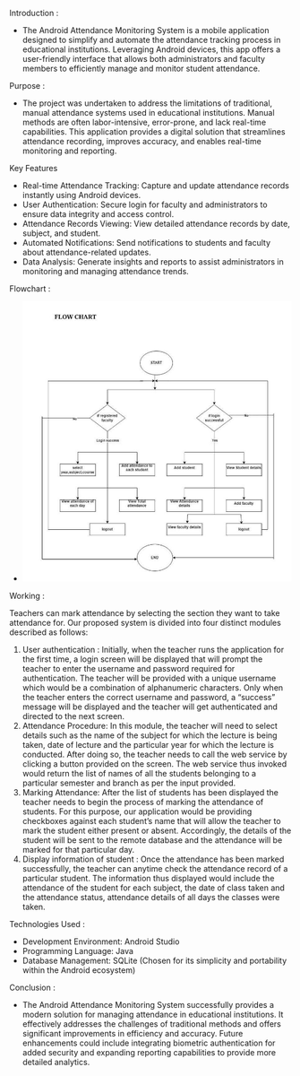 Introduction : 
- The Android Attendance Monitoring System is a mobile application designed to simplify and automate the attendance tracking process in educational institutions. Leveraging Android devices, this app offers a user-friendly interface that allows both administrators and faculty members to efficiently manage and monitor student attendance.

Purpose :
- The project was undertaken to address the limitations of traditional, manual attendance systems used in educational institutions. Manual methods are often labor-intensive, error-prone, and lack real-time capabilities. This application provides a digital solution that streamlines attendance recording, improves accuracy, and enables real-time monitoring and reporting.

Key Features  
- Real-time Attendance Tracking: Capture and update attendance records instantly using Android devices.
- User Authentication: Secure login for faculty and administrators to ensure data integrity and access control.
- Attendance Records Viewing: View detailed attendance records by date, subject, and student.
- Automated Notifications: Send notifications to students and faculty about attendance-related updates.
- Data Analysis: Generate insights and reports to assist administrators in monitoring and managing attendance trends.

Flowchart : 
- ![Flowchart](myAT_flowchart.jpeg)

Working :

Teachers can mark attendance by selecting the section they want to take attendance for. Our 
proposed system is divided into four distinct modules described as follows:  
1. User authentication : Initially, when the teacher runs the application for the first time, a login 
screen will be displayed that will prompt the teacher to enter the username and password required 
for authentication. The teacher will be provided with a unique username which would be a 
combination of alphanumeric characters. Only when the teacher enters the correct username and 
password, a “success” message will be displayed and the teacher will get authenticated and directed 
to the next screen.   
2. Attendance Procedure: In this module, the teacher will need to select details such as the name of 
the subject for which the lecture is being taken, date of lecture and the particular year for which 
the lecture is conducted. After doing so, the teacher needs to call the web service by clicking a 
button provided on the screen. The web service thus invoked would return the list of names of all 
the students belonging to a particular semester and branch as per the input provided.  
3. Marking Attendance: After the list of students has been displayed the teacher needs to begin the 
process of marking the attendance of students. For this purpose, our application would be providing 
checkboxes against each student’s name that will allow the teacher to mark the student either 
present or absent. Accordingly, the details of the student will be sent to the remote database and 
the attendance will be marked for that particular day.   
4. Display information of student : Once the attendance has been marked successfully, the teacher 
can anytime check the attendance record of a particular student. The information thus displayed 
would include the attendance of the student for each subject, the date of class taken and the 
attendance status, attendance details of all days the classes were taken. 
  
Technologies Used :
- Development Environment: Android Studio
- Programming Language: Java
- Database Management: SQLite (Chosen for its simplicity and portability within the Android ecosystem)

Conclusion :
- The Android Attendance Monitoring System successfully provides a modern solution for managing attendance in educational institutions. It effectively addresses the challenges of traditional methods and offers significant improvements in efficiency and accuracy. Future enhancements could include integrating biometric authentication for added security and expanding reporting capabilities to provide more detailed analytics.

